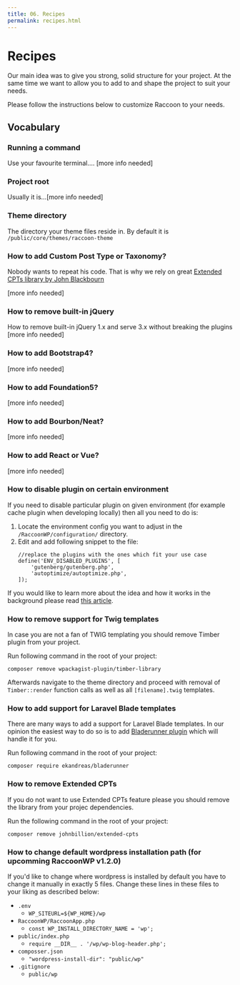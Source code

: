 ```yaml
---
title: 06. Recipes
permalink: recipes.html
---
```


# Recipes
Our main idea was to give you strong, solid structure for your project.
At the same time we want to allow you to add to and shape the project to suit your needs.

Please follow the instructions below to customize Raccoon to your needs.

## Vocabulary

### Running a command
Use your favourite terminal....
[more info needed] 

### Project root
Usually it is...[more info needed]

### Theme directory
The directory your theme files reside in.
By default it is `/public/core/themes/raccoon-theme`

### How to add Custom Post Type or Taxonomy?
Nobody wants to repeat his code. 
That is why we rely on great [Extended CPTs library by John Blackbourn](https://github.com/johnbillion/extended-cpts)

[more info needed]

### How to remove built-in jQuery 
How to remove built-in jQuery 1.x and serve 3.x without breaking the plugins
[more info needed]

### How to add Bootstrap4?
[more info needed]

### How to add Foundation5?
[more info needed]

### How to add Bourbon/Neat?
[more info needed]

### How to add React or Vue?
[more info needed]

### How to disable plugin on certain environment
If you need to disable particular plugin on given environment (for example cache plugin when developing locally)
then all you need to do is:
1. Locate the environment config you want to adjust in the `/RaccoonWP/configuration/` directory.
1. Edit and add following snippet to the file:
    ``` 
    //replace the plugins with the ones which fit your use case
    define('ENV_DISABLED_PLUGINS', [
        'gutenberg/gutenberg.php',
        'autoptimize/autoptimize.php',
    ]);
    ```

If you would like to learn more about the idea and how it works in the background please read
[this article](https://kamilgrzegorczyk.com/2018/05/02/how-to-disable-plugins-on-certain-environment/).

### How to remove support for Twig templates
In case you are not a fan of TWIG templating you should remove Timber plugin from your project.

Run following command in the root of your project:
```
composer remove wpackagist-plugin/timber-library
```

Afterwards navigate to the theme directory and proceed with removal of `Timber::render` function calls as well as all `[filename].twig` templates.

### How to add support for Laravel Blade templates
There are many ways to add a support for Laravel Blade templates.
In our opinion the easiest way to do so is to add [Bladerunner plugin](https://github.com/ekandreas/bladerunner) which will handle it for you.

Run following command in the root of your project:
```
composer require ekandreas/bladerunner
``` 

### How to remove Extended CPTs
If you do not want to use Extended CPTs feature please you should remove the library from your projec dependencies.

Run the following command in the root of your project:
```
composer remove johnbillion/extended-cpts
````

### How to change default wordpress installation path (for upcomming RaccoonWP v1.2.0)
If you'd like to change where wordpress is installed by default you have to change it manually in exactly 5 files. Change these lines in these files to your liking as described below:
- `.env`
  - `WP_SITEURL=${WP_HOME}/wp`
- `RaccoonWP/RaccoonApp.php`
  - `const WP_INSTALL_DIRECTORY_NAME = 'wp';`
- `public/index.php`
  - `require __DIR__ . '/wp/wp-blog-header.php';`
- `composser.json`
  - `"wordpress-install-dir": "public/wp"`
- `.gitignore`
  - `public/wp`